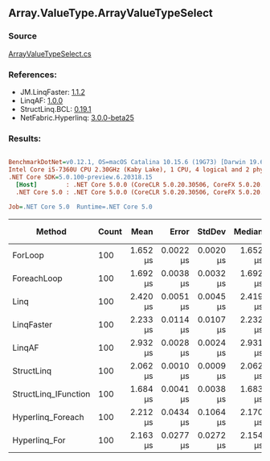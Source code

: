 ﻿## Array.ValueType.ArrayValueTypeSelect

### Source
[ArrayValueTypeSelect.cs](../LinqBenchmarks/Array/ValueType/ArrayValueTypeSelect.cs)

### References:
- JM.LinqFaster: [1.1.2](https://www.nuget.org/packages/JM.LinqFaster/1.1.2)
- LinqAF: [1.0.0](https://www.nuget.org/packages/LinqAF/1.0.0)
- StructLinq.BCL: [0.19.1](https://www.nuget.org/packages/StructLinq.BCL/0.19.1)
- NetFabric.Hyperlinq: [3.0.0-beta25](https://www.nuget.org/packages/NetFabric.Hyperlinq/3.0.0-beta25)

### Results:
``` ini

BenchmarkDotNet=v0.12.1, OS=macOS Catalina 10.15.6 (19G73) [Darwin 19.6.0]
Intel Core i5-7360U CPU 2.30GHz (Kaby Lake), 1 CPU, 4 logical and 2 physical cores
.NET Core SDK=5.0.100-preview.6.20318.15
  [Host]        : .NET Core 5.0.0 (CoreCLR 5.0.20.30506, CoreFX 5.0.20.30506), X64 RyuJIT
  .NET Core 5.0 : .NET Core 5.0.0 (CoreCLR 5.0.20.30506, CoreFX 5.0.20.30506), X64 RyuJIT

Job=.NET Core 5.0  Runtime=.NET Core 5.0  

```
|               Method | Count |     Mean |     Error |    StdDev |   Median | Ratio | RatioSD |  Gen 0 | Gen 1 | Gen 2 | Allocated |
|--------------------- |------ |---------:|----------:|----------:|---------:|------:|--------:|-------:|------:|------:|----------:|
|              ForLoop |   100 | 1.652 μs | 0.0022 μs | 0.0020 μs | 1.652 μs |  1.00 |    0.00 |      - |     - |     - |         - |
|          ForeachLoop |   100 | 1.692 μs | 0.0038 μs | 0.0032 μs | 1.692 μs |  1.02 |    0.00 |      - |     - |     - |         - |
|                 Linq |   100 | 2.420 μs | 0.0051 μs | 0.0045 μs | 2.419 μs |  1.46 |    0.00 | 0.0381 |     - |     - |      80 B |
|           LinqFaster |   100 | 2.233 μs | 0.0114 μs | 0.0107 μs | 2.232 μs |  1.35 |    0.01 | 1.9226 |     - |     - |    4024 B |
|               LinqAF |   100 | 2.932 μs | 0.0028 μs | 0.0024 μs | 2.931 μs |  1.77 |    0.00 |      - |     - |     - |         - |
|           StructLinq |   100 | 2.062 μs | 0.0010 μs | 0.0009 μs | 2.062 μs |  1.25 |    0.00 |      - |     - |     - |         - |
| StructLinq_IFunction |   100 | 1.684 μs | 0.0041 μs | 0.0038 μs | 1.683 μs |  1.02 |    0.00 |      - |     - |     - |         - |
|    Hyperlinq_Foreach |   100 | 2.212 μs | 0.0434 μs | 0.1064 μs | 2.170 μs |  1.36 |    0.10 |      - |     - |     - |         - |
|        Hyperlinq_For |   100 | 2.163 μs | 0.0277 μs | 0.0272 μs | 2.154 μs |  1.31 |    0.02 |      - |     - |     - |         - |

